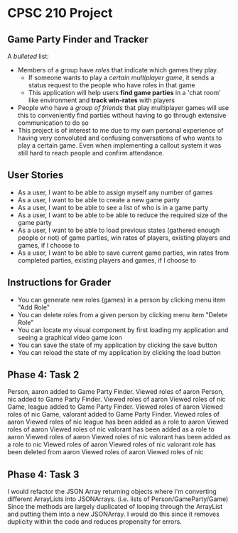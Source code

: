 # CPSC 210 Project

## Game Party Finder and Tracker

A *bulleted* list:
- Members of a group have *roles* that indicate which games they play. 
  - If someone wants to play a *certain multiplayer game*, it sends a status request to the people who have roles in that game
  - This application will help users **find game parties** in a 'chat room' like environment and **track win-rates** with players
- People who have a *group of friends* that play multiplayer games will use this to conveniently find parties without having to go through extensive communication to do so
- This project is of interest to me due to my own personal experience of having very convoluted and confusing conversations of who wants to play a certain game. Even when implementing a callout system it was still hard to reach people and confirm attendance.

## User Stories
- As a user, I want to be able to assign myself any number of games
- As a user, I want to be able to create a new game party
- As a user, I want to be able to see a list of who is in a game party
- As a user, I want to be able to be able to reduce the required size of the game party
- As a user, I want to be able to load previous states (gathered enough people or not) of game parties, win rates of players, existing players and games, if I choose to
- As a user, I want to be able to save current game parties, win rates from completed parties, existing players and games, if I choose to

## Instructions for Grader
- You can generate new roles (games) in a person by clicking menu item "Add Role"
- You can delete roles from a given person by clicking menu item "Delete Role"
- You can locate my visual component by first loading my application and seeing a graphical video game icon
- You can save the state of my application by clicking the save button
- You can reload the state of my application by clicking the load button

## Phase 4: Task 2
Person, aaron added to Game Party Finder.
Viewed roles of aaron
Person, nic added to Game Party Finder.
Viewed roles of aaron
Viewed roles of nic
Game, league added to Game Party Finder.
Viewed roles of aaron
Viewed roles of nic
Game, valorant added to Game Party Finder.
Viewed roles of aaron
Viewed roles of nic
league has been added as a role to aaron
Viewed roles of aaron
Viewed roles of nic
valorant has been added as a role to aaron
Viewed roles of aaron
Viewed roles of nic
valorant has been added as a role to nic
Viewed roles of aaron
Viewed roles of nic
valorant role has been deleted from aaron
Viewed roles of aaron
Viewed roles of nic

## Phase 4: Task 3
I would refactor the JSON Array returning objects where I'm converting different ArrayLists into JSONArrays. (i.e. lists of Person/GameParty/Game)
Since the methods are largely duplicated
of looping through the ArrayList and putting them into a new JSONArray. I would do this since it removes duplicity within the code and reduces
propensity for errors.
